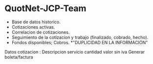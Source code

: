 # QuotNet-JCP-Team

* Base de datos historico.
* Cotizaciones activas.
* Correlacion de cotizaciones.
* Seguimiento de la cotizacion y trabajo (finalizado, cobrado, hecho).
* Fondos disponibles; Cobros.
*"DUPLICIDAD EN LA INFORMACIÓN"

Datos cotizacion : 
Descripcion servicio cantidad valor sin iva
Generar boleta/factura

